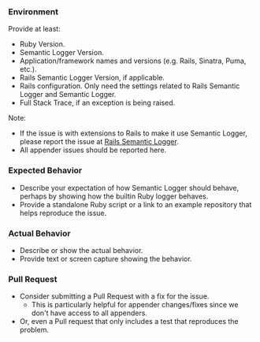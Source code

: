 ### Environment

Provide at least:
* Ruby Version.
* Semantic Logger Version.
* Application/framework names and versions (e.g. Rails, Sinatra, Puma, etc.).
* Rails Semantic Logger Version, if applicable.
* Rails configuration. Only need the settings related to Rails Semantic Logger and Semantic Logger.
* Full Stack Trace, if an exception is being raised.

Note:
* If the issue is with extensions to Rails to make it use Semantic Logger, please report the issue at [Rails Semantic Logger](https://github.com/reidmorrison/rails_semantic_logger/issues).
* All appender issues should be reported here.

### Expected Behavior

* Describe your expectation of how Semantic Logger should behave, perhaps by showing how the builtin Ruby logger behaves.
* Provide a standalone Ruby script or a link to an example repository that helps reproduce the issue.

### Actual Behavior

* Describe or show the actual behavior.
* Provide text or screen capture showing the behavior.

### Pull Request

* Consider submitting a Pull Request with a fix for the issue.
    * This is particularly helpful for appender changes/fixes since we don't have access to all appenders.
* Or, even a Pull request that only includes a test that reproduces the problem. 

